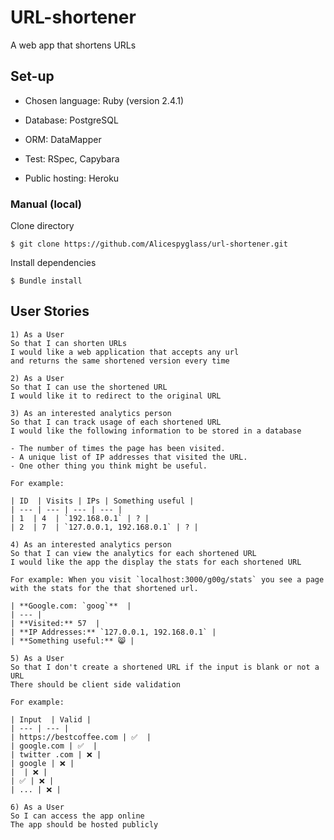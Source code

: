 
# URL-shortener
A web app that shortens URLs

## Set-up
- Chosen language: Ruby (version 2.4.1)
- Database: PostgreSQL
- ORM: DataMapper
- Test: RSpec, Capybara

- Public hosting: Heroku



### Manual (local)
Clone directory
```
$ git clone https://github.com/Alicespyglass/url-shortener.git
```
Install dependencies
```
$ Bundle install
```


## User Stories
```
1) As a User
So that I can shorten URLs
I would like a web application that accepts any url
and returns the same shortened version every time
```
```
2) As a User
So that I can use the shortened URL
I would like it to redirect to the original URL
```
```
3) As an interested analytics person
So that I can track usage of each shortened URL
I would like the following information to be stored in a database

- The number of times the page has been visited.
- A unique list of IP addresses that visited the URL.
- One other thing you think might be useful.

For example:

| ID  | Visits | IPs | Something useful |
| --- | --- | --- | --- |
| 1  | 4  | `192.168.0.1` | ? |
| 2  | 7  | `127.0.0.1, 192.168.0.1` | ? |
```
```
4) As an interested analytics person
So that I can view the analytics for each shortened URL
I would like the app the display the stats for each shortened URL

For example: When you visit `localhost:3000/g00g/stats` you see a page with the stats for the that shortened url.

| **Google.com: `goog`**  |
| --- |
| **Visited:** 57  |
| **IP Addresses:** `127.0.0.1, 192.168.0.1` |
| **Something useful:** 😸 |
```
```
5) As a User
So that I don't create a shortened URL if the input is blank or not a URL
There should be client side validation

For example:

| Input  | Valid |
| --- | --- |
| https://bestcoffee.com | ✅  |
| google.com | ✅  |
| twitter .com | ❌ |
| google | ❌ |
|  | ❌ |
| ✅ | ❌ |
| ... | ❌ |
```
```
6) As a User
So I can access the app online
The app should be hosted publicly
```
